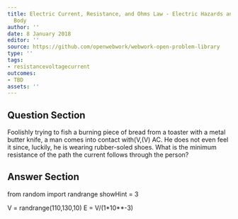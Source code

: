 ```yaml
---
title: Electric Current, Resistance, and Ohms Law - Electric Hazards and the Human
  Body
author: ''
date: 8 January 2018
editor: ''
source: https://github.com/openwebwork/webwork-open-problem-library
type: ''
tags:
- resistancevoltagecurrent
outcomes:
- TBD
assets: ''
---
```


## Question Section 

Foolishly trying to fish a burning piece of bread from a toaster with a metal butter knife, a man comes into contact with(V,(V) AC. He does not even feel it since, luckily, he is wearing rubber-soled shoes. What is the minimum resistance of the path the current follows through the person?


## Answer Section

from random import randrange
showHint = 3

V = randrange(110,130,10)
E = V/(1*10**-3)